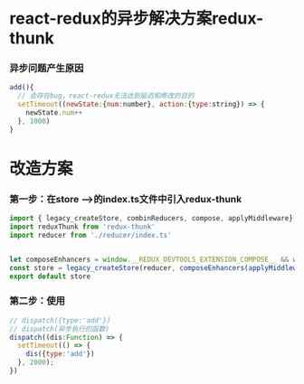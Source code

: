 # react-redux的异步解决方案redux-thunk
### 异步问题产生原因
```js
add(){
  // 会存在bug，react-redux无法达到延迟和修改的目的
  setTimeout((newState:{num:number}, action:{type:string}) => {
    newState.num++
  }, 1000)
}
```

# 改造方案
 ### 第一步：在store -->的index.ts文件中引入redux-thunk
  ```js
  import { legacy_createStore, combinReducers, compose, applyMiddleware} from 'redux'
  import reduxThunk from 'redux-thunk'
  import reducer from './reducer/index.ts'


  let composeEnhancers = window.__REDUX_DEVTOOLS_EXTENSION_COMPOSE__ && window.__REDUX_DEVTOOLS_EXTENSION_COMPOSE__({}):compose
  const store = legacy_createStore(reducer, composeEnhancers(applyMiddleware(reduxThunk)))
  export default store
  ```
### 第二步：使用
  ```js
  // dispatch({type:'add'})
  // dispatch(异步执行的函数)
  dispatch((dis:Function) => {
    setTimeout(() => {
      dis({type:'add'})
    }, 2000);
  })
```